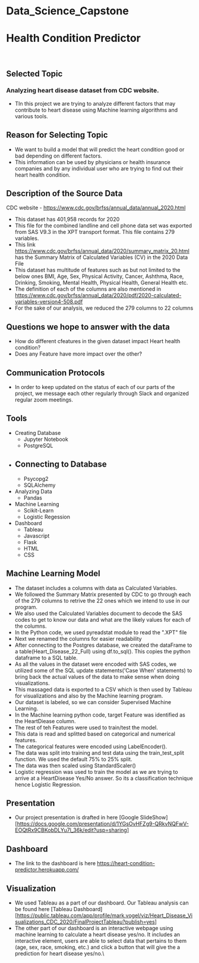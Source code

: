 # Data_Science_Capstone

# Health Condition Predictor
<br>

## Selected Topic
### Analyzing heart disease dataset from CDC website.
- TIn this project we are trying to analyze different factors that may contribute to heart disease using Machine learning algorithms and various tools.   

## Reason for Selecting Topic
- We want to build a model that will predict the heart condition good or bad depending on different factors. 
- This information can be used by physicians or health insurance companies and by any individual user who are trying to find out their heart health condition.

## Description of the Source Data
CDC website - https://www.cdc.gov/brfss/annual_data/annual_2020.html
- This dataset has 401,958 records for 2020 
- This file for the combined landline and cell phone data set was exported from SAS V9.3 in the XPT transport format. This file contains 279 variables.
- This link https://www.cdc.gov/brfss/annual_data/2020/summary_matrix_20.html has the Summary Matrix of Calculated Variables (CV) in the 2020 Data File
- This dataset has multitude of features such as but not limited to the below ones 
BMI, Age, Sex, Physical Activity, Cancer, Ashthma, Race, Drinking, Smoking, Mental Health, Physical Health, General Health etc.
- The definition of each of the columns are also mentioned in https://www.cdc.gov/brfss/annual_data/2020/pdf/2020-calculated-variables-version4-508.pdf
- For the sake of our analysis, we reduced the 279 columns to 22 columns

## Questions we hope to answer with the data
- How do different cfeatures in the given dataset impact Heart health condition?
- Does any Feature have more impact over the other?
 

## Communication Protocols
- In order to keep updated on the status of each of our parts of the project, we message each other regularly through Slack and organized regular zoom meetings.

## Tools
- Creating Database
    - Jupyter Notebook
    - PostgreSQL
- Connecting to Database
    - 
    - Psycopg2
    - SQLAlchemy
- Analyzing Data
    - Pandas
- Machine Learning
    - Scikit-Learn
    - Logistic Regession
- Dashboard
    - Tableau
    - Javascript
    - Flask
    - HTML
    - CSS


## Machine Learning Model
- The dataset includes a columns with data as Calculated Variables. 
- We followed the Summary Matrix presented by CDC to go through each of the 279 columns to retrive the 22 ones which we intend to use in our program.
- We also used the Calculated Variables document to decode the SAS codes to get to know our data and what are the likely values for each of the columns. 
- In the Python code, we used pyreadstat module to read the ".XPT" file 
- Next we renamed the columns for easier readability
- After connecting to the Postgres database, we created the dataFrame to a table(Heart_Disease_22_Full) using df.to_sql().  This copies the python dataframe to a SQL table.
- As all the values in the dataset were encoded with SAS codes, we utilized some of the SQL update statements('Case When' statements) to bring back the actual values of the data to make sense when doing visualizations.
- This massaged data is exported to a CSV which is then used by Tableau for visualizations and also by the Machine learning program.
- Our dataset is labeled, so we can consider Supervised Machine Learning.
- In the Machine learning python code, target Feature was identified as the HeartDiease column.
- The rest of teh Features were used to train/test the model.
- This data is read and splitted based on categorical and numerical features. 
- The categorical features were encoded using LabelEncoder().
- The data was split into training and test data using the train_test_split function. We used the default 75% to 25% split.
- The data was then scaled using StandardScaler()
- Logistic regression was used to train the model as we are trying to arrive at a HeartDisease Yes/No answer. So its a classification technique hence Logistic Regression.
 

## Presentation

- Our project presentation is drafted in here [Google SlideShow][https://docs.google.com/presentation/d/1YGsOvHFZg9-QRkvNQFwV-EOQtRx9CBKobDLYu7l_36k/edit?usp=sharing]

## Dashboard
- The link to the  dashboard is here https://heart-condition-predictor.herokuapp.com/

## Visualization
- We used Tableau as a part of our dashboard. Our Tableau analysis can be found here [Tableau Dashboard][https://public.tableau.com/app/profile/mark.vogel/viz/Heart_Disease_Visualizations_CDC_2020/FinalProjectTableau?publish=yes] 
- The other part of our dashboard is an interactive webpage using machine learning to calculate a heart disease yes/no. It includes an interactive element, users are able to select data that pertains to them (age, sex, race, smoking, etc.) and click a button that will give the a prediction for heart disease yes/no.\

 
